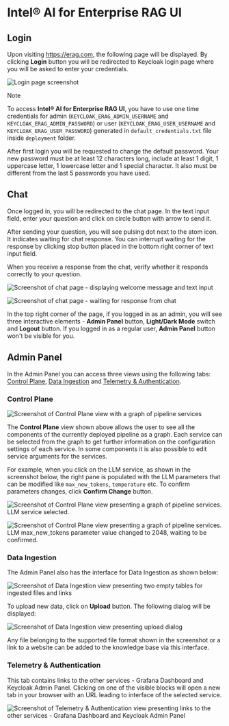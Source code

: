 # Intel® AI for Enterprise RAG UI

## Login

Upon visiting https://erag.com, the following page will be displayed. By clicking **Login** button you will be redirected to Keycloak login page where you will be asked to enter your credentials.

![Login page screenshot](../images/ui/login.png)

> [!NOTE]
> To access **Intel® AI for Enterprise RAG UI**, you have to use one time credentials for admin (`KEYCLOAK_ERAG_ADMIN_USERNAME` and `KEYCLOAK_ERAG_ADMIN_PASSWORD`) or user (`KEYCLOAK_ERAG_USER_USERNAME` and `KEYCLOAK_ERAG_USER_PASSWORD`) generated in `default_credentials.txt` file inside `deployment` folder.
>
> After first login you will be requested to change the default password. Your new password must be at least 12 characters long, include at least 1 digit, 1 uppercase letter, 1 lowercase letter and 1 special character. It also must be different from the last 5 passwords you have used.

## Chat

Once logged in, you will be redirected to the chat page. In the text input field, enter your question and click on circle button with arrow to send it.

After sending your question, you will see pulsing dot next to the atom icon. It indicates waiting for chat response. You can interrupt waiting for the response by clicking stop button placed in the bottom right corner of text input field.

When you receive a response from the chat, verify whether it responds correctly to your question.

![Screenshot of chat page - displaying welcome message and text input](../images/ui/chat_initial.png)

![Screenshot of chat page - waiting for response from chat](../images/ui/chat_waiting.png)

In the top right corner of the page, if you logged in as an admin, you will see three interactive elements - **Admin Panel** button, **Light/Dark Mode** switch and **Logout** button. If you logged in as a regular user, **Admin Panel** button won't be visible for you.

## Admin Panel

In the Admin Panel you can access three views using the following tabs: [Control Plane](#control-plane), [Data Ingestion](#data-ingestion) and [Telemetry & Authentication](#telemetry--authentication).

### Control Plane

![Screenshot of Control Plane view with a graph of pipeline services](../images/ui/control_plane_initial.png)

The **Control Plane** view shown above allows the user to see all the components of the currently deployed pipeline as a graph. Each service can be selected from the graph to get further information on the configuration settings of each service. In some components it is also possible to edit service arguments for the services.

For example, when you click on the LLM service, as shown in the screenshot below, the right pane is populated with the LLM parameters that can be modified like `max_new_tokens`, `temperature` etc. To confirm parameters changes, click **Confirm Change** button.

![Screenshot of Control Plane view presenting a graph of pipeline services. LLM service selected.](../images/ui/control_plane_llm_selected.png)

![Screenshot of Control Plane view presenting a graph of pipeline services. LLM max_new_tokens parameter value changed to 2048, waiting to be confirmed.](../images/ui/control_plane_confirm.png)


### Data Ingestion

The Admin Panel also has the interface for Data Ingestion as shown below:

![Screenshot of Data Ingestion view presenting two empty tables for ingested files and links](../images/ui/data_ingestion_initial.png)

To upload new data, click on **Upload** button. The following dialog will be displayed:

![Screenshot of Data Ingestion view presenting upload dialog](../images/ui/data_ingestion_upload.png)

Any file belonging to the supported file format shown in the screenshot or a link to a website can be added to the knowledge base via this interface.

### Telemetry & Authentication

This tab contains links to the other services - Grafana Dashboard and Keycloak Admin Panel. Clicking on one of the visible blocks will open a new tab in your browser with an URL leading to interface of the selected service.

![Screenshot of Telemetry & Authentication view presenting links to the other services - Grafana Dashboard and Keycloak Admin Panel](../images/ui/telemetry_authentication.png)
